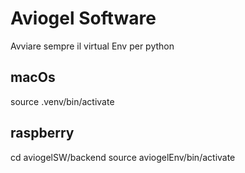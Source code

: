 # Aviogel Software

Avviare sempre il virtual Env per python

## macOs

source .venv/bin/activate  

## raspberry

cd aviogelSW/backend
source aviogelEnv/bin/activate
